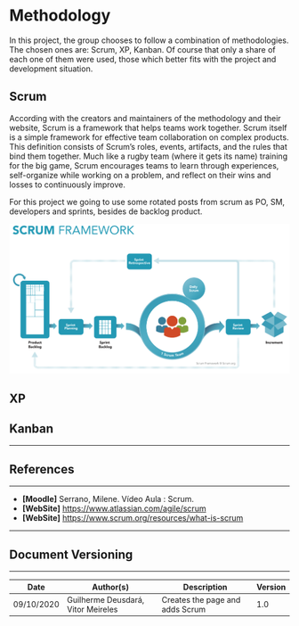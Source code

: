 # Methodology

In this project, the group chooses to follow a combination of methodologies. The chosen ones are: Scrum, XP, Kanban.
Of course that only a share of each one of them were used, those which better fits with the project and development situation.

## Scrum

According with the creators and maintainers of the methodology and their website, Scrum is a framework that helps teams work together. Scrum itself is a simple framework for effective team collaboration on complex products. This definition consists of Scrum’s roles, events, artifacts, and the rules that bind them together.
Much like a rugby team (where it gets its name) training for the big game, Scrum encourages teams to learn through experiences, self-organize while working on a problem, and reflect on their wins and losses to continuously improve.

For this project we going to use some rotated posts from scrum as PO, SM, developers and sprints, besides de backlog product.

![Scrum Framework](./images/scrum.png)

## XP

## Kanban


---
## References
---
- **[Moodle]** Serrano, Milene. Vídeo Aula : Scrum.
- **[WebSite]** <a href="dt">https://www.atlassian.com/agile/scrum</a>
- **[WebSite]** <a href="dt">https://www.scrum.org/resources/what-is-scrum</a>


***
## Document Versioning
---

| Date | Author(s) | Description | Version |
|------|-------|-----------|--------|
| 09/10/2020 | Guilherme Deusdará, Vitor Meireles | Creates the page and adds Scrum | 1.0 |